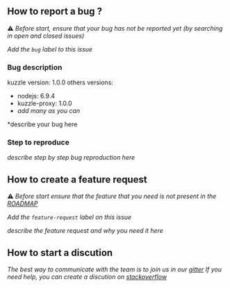 ## How to report a bug ?

:warning: *Before start, ensure that your bug has not be reported yet (by searching in open and closed issues)*

*Add the `bug` label to this issue*

### Bug description
kuzzle version: 1.0.0
others versions:
 - nodejs: 6.9.4
 - kuzzle-proxy: 1.0.0
 - *add many as you can*


*describe your bug here

### Step to reproduce


*describe step by step bug reproduction here*


## How to create a feature request

:warning: *Before start ensure that the feature that you need is not present in the [ROADMAP](../ROADMAP.md)*

*Add the `feature-request` label on this issue*


*describe the feature request and why you need it here*


## How to start a discution

*The best way to communicate with the team is to join us in our [gitter](http://gitter.im/kuzzleio/kuzzle)*
*If you need help, you can create a discution on [stackoverflow](http://stackoverflow.com/questions/ask)*

